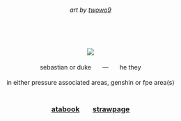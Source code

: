 <div align="center">
 
 ###### art by [twowo9](https://x.com/twowo9) 
 
 <br><br>

 
<img src="https://file.garden/ZiyMFQQoJTlsDCta/graphics/kyuttt2.png"/>
 <br><br> sebastian or dukeㅤㅤ—ㅤㅤhe they <br><br> in either pressure associated areas, genshin or fpe area(s) <br><br>

###  [atabook](https://sebastians-shop.atabook.org)ㅤㅤ[strawpage](https://judiciaries.straw.page)

<br><br>

</div>




